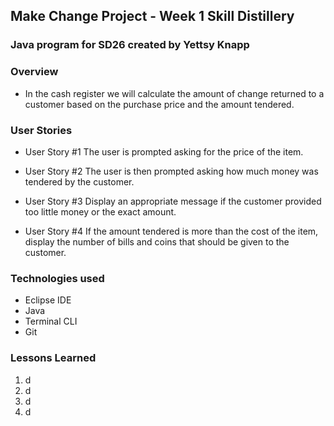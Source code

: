 ## Make Change Project - Week 1 Skill Distillery
### Java program for SD26 created by Yettsy Knapp

### Overview 
 - In the cash register we will calculate the amount of change returned to a customer based on the purchase price and the amount tendered.
 
### User Stories
- User Story #1
The user is prompted asking for the price of the item.

- User Story #2
The user is then prompted asking how much money was tendered by the customer.

- User Story #3
Display an appropriate message if the customer provided too little money or the exact amount.

- User Story #4
If the amount tendered is more than the cost of the item, display the number of bills and coins that should be given to the customer.

### Technologies used
- Eclipse IDE
- Java 
- Terminal CLI
- Git

### Lessons Learned
1. d
1. d
1. d
1. d